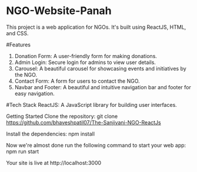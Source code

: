 # NGO-Website-Panah

This project is a web application for NGOs. 
It's built using ReactJS, HTML, and CSS.

#Features
1. Donation Form: A user-friendly form for making donations.
2. Admin Login: Secure login for admins to view user details.
3. Carousel: A beautiful carousel for showcasing events and initiatives by the NGO.
4. Contact Form: A form for users to contact the NGO.
5. Navbar and Footer: A beautiful and intuitive navigation bar and footer for easy navigation.

#Tech Stack
ReactJS: A JavaScript library for building user interfaces.


Getting Started
Clone the repository:
git clone https://github.com/bhaveshpatil07/The-Sanjivani-NGO-ReactJs

Install the dependencies:
npm install

Now we're almost done run the following command to start your web app:
 npm run start
 
Your site is live at
http://localhost:3000
